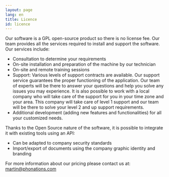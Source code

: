 ```yaml
---
layout: page
lang: en
title: Licence
id: licence
---
```


Our software is a GPL open-source product so there is no license fee. Our team provides all the services required to install and support the software. Our services include:

- Consultation to determine your requirements
- On-site installation and preparation of the machine by our technician
- On-site and remote training sessions
- Support: Various levels of support contracts are available. Our support service guarantees the proper functioning of the application. Our team of experts will be there to answer your questions and help you solve any issues you may experience. It is also possible to work with a local company who will take care of the support for you in your time zone and your area. This company will take care of level 1 support and our team will be there to solve your level 2 and up support requirements.
- Additional development (adding new features and functionalities) for all your customized needs.

Thanks to the Open Source nature of the software, it is possible to integrate it with existing tools using an API:

- Can be adapted to company security standards
- Import/export of documents using the company graphic identity and branding

For more information about our pricing please contact us at: [martin@phonations.com](mailto:martin@phonations.com)
